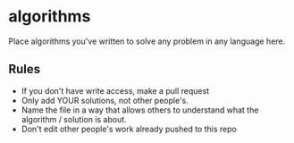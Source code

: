 # algorithms
Place algorithms you've written to solve any problem in any language here.

## Rules

- If you don't have write access, make a pull request
- Only add YOUR solutions, not other people's.
- Name the file in a way that allows others to understand what the algorithm  / solution is about.
- Don't edit other people's work already pushed to this repo
